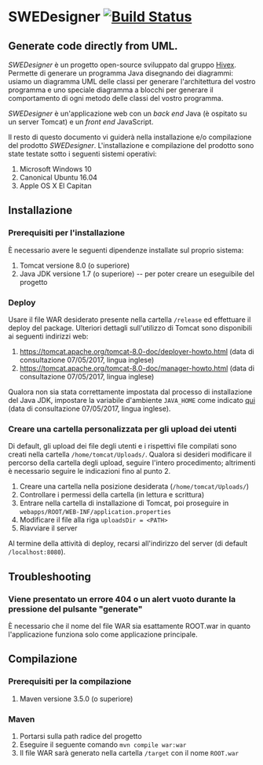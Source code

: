 # SWEDesigner [![Build Status](https://travis-ci.org/hivex-unipd/swedesigner.svg?branch=master)](https://travis-ci.org/hivex-unipd/swedesigner)
## Generate code directly from UML.

_SWEDesigner_ è un progetto open-source sviluppato dal gruppo [Hivex](https://hivex-unipd.github.io). Permette di generare un programma Java disegnando dei diagrammi: usiamo un diagramma UML delle classi per generare l'architettura del vostro programma e uno speciale diagramma a blocchi per generare il comportamento di ogni metodo delle classi del vostro programma.

_SWEDesigner_ è un'applicazione web con un _back end_ Java (è ospitato su un server Tomcat) e un _front end_ JavaScript.



Il resto di questo documento vi guiderà nella installazione e/o compilazione del prodotto _SWEDesigner_. L'installazione e compilazione del prodotto sono state testate sotto i seguenti sistemi operativi:

1. Microsoft Windows 10
2. Canonical Ubuntu 16.04
3. Apple OS X El Capitan

## Installazione
### Prerequisiti per l'installazione
È necessario avere le seguenti dipendenze installate sul proprio sistema:
1. Tomcat versione 8.0 (o superiore)
2. Java JDK versione 1.7 (o superiore) -- per poter creare un eseguibile del progetto

### Deploy
Usare il file WAR desiderato presente nella cartella `/release` ed effettuare il deploy del package. Ulteriori dettagli sull'utilizzo di Tomcat sono disponibili ai seguenti indirizzi web:
1. https://tomcat.apache.org/tomcat-8.0-doc/deployer-howto.html (data di consultazione 07/05/2017, lingua inglese)
2. https://tomcat.apache.org/tomcat-8.0-doc/manager-howto.html (data di consultazione 07/05/2017, lingua inglese)

Qualora non sia stata correttamente impostata dal processo di installazione del Java JDK, impostare la variabile d'ambiente `JAVA_HOME` come indicato [qui](https://docs.oracle.com/cd/E19182-01/820-7851/inst_cli_jdk_javahome_t/) (data di consultazione 07/05/2017, lingua inglese). 


### Creare una cartella personalizzata per gli upload dei utenti
Di default, gli upload dei file degli utenti e i rispettivi file compilati sono creati nella cartella `/home/tomcat/Uploads/`. Qualora si desideri modificare il percorso della cartella degli upload, seguire l'intero procedimento; altrimenti è necessario seguire le indicazioni fino al punto 2.

1. Creare una cartella nella posizione desiderata (`/home/tomcat/Uploads/`)
2. Controllare i permessi della cartella (in lettura e scrittura)
3. Entrare nella cartella di installazione di Tomcat, poi proseguire in `webapps/ROOT/WEB-INF/application.properties`
4. Modificare il file alla riga `uploadsDir = <PATH>`
5. Riavviare il server

Al termine della attività di deploy, recarsi all'indirizzo del server (di default `/localhost:8080`).

## Troubleshooting
### Viene presentato un errore 404 o un alert vuoto durante la pressione del pulsante "generate"
È necessario che il nome del file WAR sia esattamente ROOT.war in quanto l'applicazione funziona solo come applicazione principale.

## Compilazione
### Prerequisiti per la compilazione
1. Maven versione 3.5.0 (o superiore)

### Maven
1. Portarsi sulla path radice del progetto
2. Eseguire il seguente comando 
```mvn compile war:war```
3. Il file WAR sarà generato nella cartella `/target` con il nome `ROOT.war`




